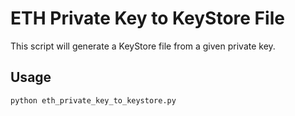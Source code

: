 # ETH Private Key to KeyStore File

This script will generate a KeyStore file from a given private key.

## Usage

```bash
python eth_private_key_to_keystore.py
```
